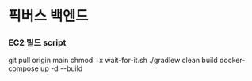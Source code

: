 # 픽버스 백엔드

### EC2 빌드 script
git pull origin main
chmod +x wait-for-it.sh 
./gradlew clean build
docker-compose up -d --build